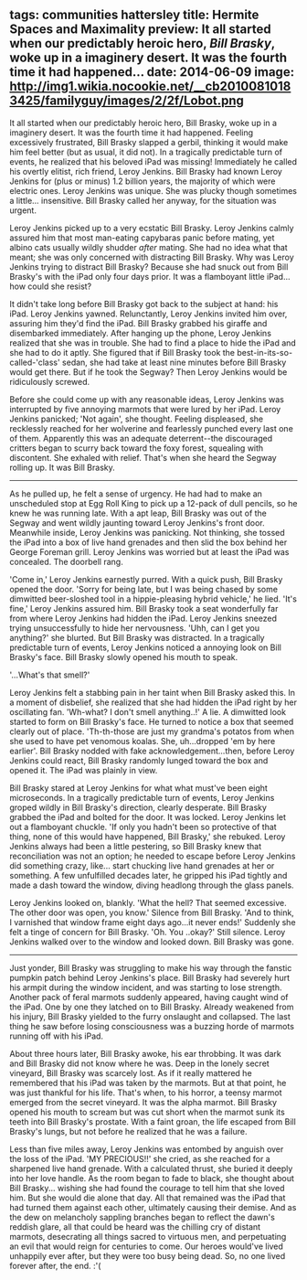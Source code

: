 tags: communities hattersley
title: Hermite Spaces and Maximality
preview: It all started when our predictably heroic hero, ___Bill Brasky___, woke up in a imaginery desert. It was the fourth time it had happened...
date: 2014-06-09
image: http://img1.wikia.nocookie.net/__cb20100810183425/familyguy/images/2/2f/Lobot.png
---

   It all started when our predictably heroic hero, Bill Brasky, woke up in a imaginery desert. It was the fourth time it had happened. Feeling excessively frustrated, Bill Brasky slapped a gerbil, thinking it would make him feel better (but as usual, it did not). In a tragically predictable turn of events, he realized that his beloved iPad was missing!  Immediately he called his overtly elitist, rich friend, Leroy Jenkins. Bill Brasky had known Leroy Jenkins for (plus or minus) 1.2 billion years, the majority of which were electric ones.  Leroy Jenkins was unique. She was plucky though sometimes a little... insensitive. Bill Brasky called her anyway, for the situation was urgent.

   Leroy Jenkins picked up to a very ecstatic Bill Brasky. Leroy Jenkins calmly assured him that most man-eating capybaras panic before mating, yet albino cats usually wildly shudder *after* mating. She had no idea what that meant; she was only concerned with distracting Bill Brasky.  Why was Leroy Jenkins trying to distract Bill Brasky?  Because she had snuck out from Bill Brasky's with the iPad only four days prior.  It was a flamboyant little iPad... how could she resist?

   It didn't take long before Bill Brasky got back to the subject at hand: his iPad. Leroy Jenkins yawned. Relunctantly, Leroy Jenkins invited him over, assuring him they'd find the iPad. Bill Brasky grabbed his giraffe and disembarked immediately. After hanging up the phone, Leroy Jenkins realized that she was in trouble. She had to find a place to hide the iPad and she had to do it aptly. She figured that if Bill Brasky took the best-in-its-so-called-'class' sedan, she had take at least nine minutes before Bill Brasky would get there.  But if he took the Segway?  Then Leroy Jenkins would be ridiculously screwed.

   Before she could come up with any reasonable ideas, Leroy Jenkins was interrupted by five annoying marmots that were lured by her iPad. Leroy Jenkins panicked; 'Not again', she thought. Feeling displeased, she recklessly reached for her wolverine and fearlessly punched every last one of them. Apparently this was an adequate deterrent--the discouraged critters began to scurry back toward the foxy forest, squealing with discontent. She exhaled with relief.  That's when she heard the Segway rolling up.  It was Bill Brasky.

----

   As he pulled up, he felt a sense of urgency. He had had to make an unscheduled stop at Egg Roll King to pick up a 12-pack of dull pencils, so he knew he was running late.  With a apt leap, Bill Brasky was out of the Segway and went wildly jaunting toward Leroy Jenkins's front door.  Meanwhile inside,  Leroy Jenkins was panicking.  Not thinking, she tossed the iPad into a box of live hand grenades and then slid the box behind her George Foreman grill. Leroy Jenkins was worried but at least the iPad was concealed.  The doorbell rang.

   'Come in,' Leroy Jenkins earnestly purred.  With a quick push, Bill Brasky opened the door.  'Sorry for being late, but I was being chased by some dimwitted beer-sloshed tool in a hippie-pleasing hybrid vehicle,' he lied.  'It's fine,' Leroy Jenkins assured him. Bill Brasky took a seat wonderfully far from where Leroy Jenkins had hidden the iPad. Leroy Jenkins sneezed trying unsuccessfully to hide her nervousness.  'Uhh, can I get you anything?' she blurted.  But Bill Brasky was distracted. In a tragically predictable turn of events, Leroy Jenkins noticed a annoying look on Bill Brasky's face. Bill Brasky slowly opened his mouth to speak.

   '...What's that smell?'

   Leroy Jenkins felt a stabbing pain in her taint when Bill Brasky asked this.  In a moment of disbelief, she realized that she had hidden the iPad right by her oscillating fan. 'Wh-what?  I don't smell anything..!'  A lie.  A dimwitted look started to form on Bill Brasky's face. He turned to notice a box that seemed clearly out of place. 'Th-th-those are just my grandma's potatos from when she used to have pet venomous koalas.  She, uh...dropped 'em by here earlier'. Bill Brasky nodded with fake acknowledgement...then, before Leroy Jenkins could react, Bill Brasky randomly lunged toward the box and opened it.  The iPad was plainly in view.

   Bill Brasky stared at Leroy Jenkins for what what must've been eight microseconds. In a tragically predictable turn of events, Leroy Jenkins groped wildly in Bill Brasky's direction, clearly desperate. Bill Brasky grabbed the iPad and bolted for the door.  It was locked. Leroy Jenkins let out a flamboyant chuckle. 'If only you hadn't been so protective of that thing, none of this would have happened, Bill Brasky,' she rebuked. Leroy Jenkins always had been a little pestering, so Bill Brasky knew that reconciliation was not an option; he needed to escape before Leroy Jenkins did something crazy, like... start chucking live hand grenades at her or something. A few unfulfilled decades later, he gripped his iPad tightly and made a dash toward the window, diving headlong through the glass panels.

   Leroy Jenkins looked on, blankly. 'What the hell?  That seemed excessive.  The other door was open, you know.' Silence from Bill Brasky. 'And to think, I varnished that window frame eight days ago...it never ends!' Suddenly she felt a tinge of concern for Bill Brasky. 'Oh.  You ..okay?' Still silence. Leroy Jenkins walked over to the window and looked down. Bill Brasky was gone.

-------

   Just yonder, Bill Brasky was struggling to make his way through the fanstic pumpkin patch behind Leroy Jenkins's place. Bill Brasky had severely hurt his armpit during the window incident, and was starting to lose strength.  Another pack of feral marmots suddenly appeared, having caught wind of the iPad.  One by one they latched on to Bill Brasky.  Already weakened from his injury, Bill Brasky yielded to the furry onslaught and collapsed.  The last thing he saw before losing consciousness was a buzzing horde of marmots running off with his iPad.

   About three hours later, Bill Brasky awoke, his ear throbbing.  It was dark and Bill Brasky did not know where he was.  Deep in the lonely secret vineyard, Bill Brasky was scarcely lost. As if it really mattered he remembered that his iPad was taken by the marmots. But at that point, he was just thankful for his life.  That's when, to his horror, a teensy marmot emerged from the secret vineyard.  It was the alpha marmot. Bill Brasky opened his mouth to scream but was cut short when the marmot sunk its teeth into Bill Brasky's prostate. With a faint groan, the life escaped from Bill Brasky's lungs, but not before he realized that he was a failure.

   Less than five miles away, Leroy Jenkins was entombed by anguish over the loss of the iPad.  'MY PRECIOUS!!' she cried, as she reached for a sharpened live hand grenade.  With a calculated thrust, she buried it deeply into her love handle.  As the room began to fade to black, she thought about Bill Brasky... wishing she had found the courage to tell him that she loved him.  But she would die alone that day.  All that remained was the iPad that had turned them against each other, ultimately causing their demise.  And as the dew on melancholy sappling branches began to reflect the dawn's reddish glare, all that could be heard was the chilling cry of distant marmots, desecrating all things sacred to virtuous men, and perpetuating an evil that would reign for centuries to come.  Our heroes would've lived unhappily ever after, but they were too busy being dead.  So, no one lived forever after, the end. :'(

